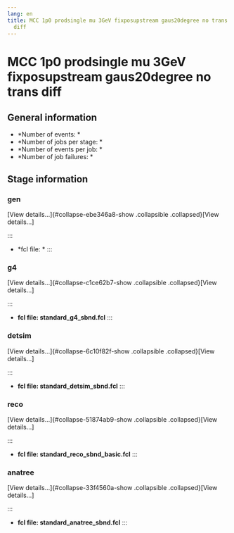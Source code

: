 ```yaml
---
lang: en
title: MCC 1p0 prodsingle mu 3GeV fixposupstream gaus20degree no trans
  diff
---
```




MCC 1p0 prodsingle mu 3GeV fixposupstream gaus20degree no trans diff
============================================================================================================================================================



General information 
----------------------------------------------------------

-   \*Number of events: \*
-   \*Number of jobs per stage: \*
-   \*Number of events per job: \*
-   \*Number of job failures: \*



Stage information 
------------------------------------------------------



### gen 

[View details\...]{#collapse-ebe346a8-show .collapsible
.collapsed}[View details\...]

::: 
-   \*fcl file: \*
:::



### g4 

[View details\...]{#collapse-c1ce62b7-show .collapsible
.collapsed}[View details\...]

::: 
-   **fcl file: standard\_g4\_sbnd.fcl**
:::



### detsim 

[View details\...]{#collapse-6c10f82f-show .collapsible
.collapsed}[View details\...]

::: 
-   **fcl file: standard\_detsim\_sbnd.fcl**
:::



### reco 

[View details\...]{#collapse-51874ab9-show .collapsible
.collapsed}[View details\...]

::: 
-   **fcl file: standard\_reco\_sbnd\_basic.fcl**
:::



### anatree 

[View details\...]{#collapse-33f4560a-show .collapsible
.collapsed}[View details\...]

::: 
-   **fcl file: standard\_anatree\_sbnd.fcl**
:::
